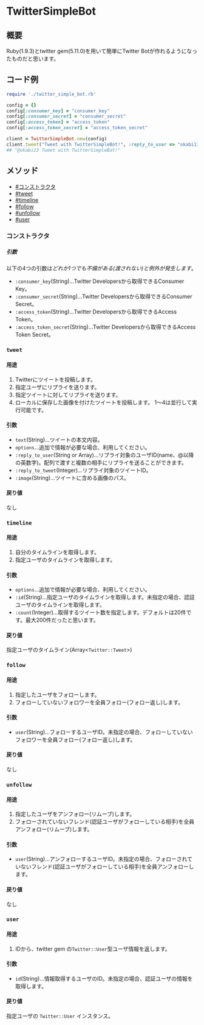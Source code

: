 # TwitterSimpleBot
## 概要
Ruby(1.9.3)とtwitter gem(5.11.0)を用いて簡単にTwitter Botが作れるようになったものだと思います。

## コード例
```rb
require './twitter_simple_bot.rb'

config = {}
config[:consumer_key] = "consumer_key"
config[:consumer_secret] = "consumer_secret"
config[:access_token] = "access_token"
config[:access_token_secret] = "access_token_secret"

client = TwitterSimpleBot.new(config)
client.tweet("Tweet with TwitterSimpleBot!", :reply_to_user => "okabi13")
## "@okabi13 Tweet with TwitterSimpleBot!"
```

## メソッド
* [#コンストラクタ](#コンストラクタ)
* [#tweet](#tweet)
* [#timeline](#timeline)
* [#follow](#follow)
* [#unfollow](#unfollow)
* [#user](#user)

### コンストラクタ

##### 引数
以下の4つの引数は*どれか1つでも不備がある(渡されない)と例外が発生します*。
* `:consumer_key`(String)…Twitter Developersから取得できるConsumer Key。
* `:consumer_secret`(String)…Twitter Developersから取得できるConsumer Secret。
* `:access_token`(String)…Twitter Developersから取得できるAccess Token。
* `:access_token_secret`(String)…Twitter Developersから取得できるAccess Token Secret。

### `tweet`

#### 用途
1. Twitterにツイートを投稿します。
2. 指定ユーザにリプライを送ります。
3. 指定ツイートに対してリプライを送ります。
4. ローカルに保存した画像を付けたツイートを投稿します。
1〜4は並行して実行可能です。

#### 引数
* `text`(String)…ツイートの本文内容。
* `options`…追加で情報が必要な場合、利用してください。
 * `:reply_to_user`(String or Array<String>)…リプライ対象のユーザID(name、@以降の英数字)。配列で渡すと複数の相手にリプライを送ることができます。
 * `:reply_to_tweet`(Integer)…リプライ対象のツイートID。
 * `:image`(String)…ツイートに含める画像のパス。

#### 戻り値
なし

### `timeline`

#### 用途
1. 自分のタイムラインを取得します。
2. 指定ユーザのタイムラインを取得します。

#### 引数
* `options`…追加で情報が必要な場合、利用してください。
 * `:id`(String)…指定ユーザのタイムラインを取得します。未指定の場合、認証ユーザのタイムラインを取得します。
 * `:count`(Integer)…取得するツイート数を指定します。デフォルトは20件です。最大200件だったと思います。

#### 戻り値
指定ユーザのタイムライン(Array<`Twitter::Tweet`>)

### `follow`

#### 用途
1. 指定したユーザをフォローします。
2. フォローしていないフォロワーを全員フォロー(フォロー返し)します。

#### 引数
* `user`(String)…フォローするユーザID。未指定の場合、フォローしていないフォロワーを全員フォロー(フォロー返し)します。

#### 戻り値
なし

### `unfollow`

#### 用途
1. 指定したユーザをアンフォロー(リムーブ)します。
2. フォローされていないフレンド(認証ユーザがフォローしている相手)を全員アンフォロー(リムーブ)します。

#### 引数
* `user`(String)…アンフォローするユーザID。未指定の場合、フォローされていないフレンド(認証ユーザがフォローしている相手)を全員アンフォローします。

#### 戻り値
なし

### `user`

#### 用途
1. IDから、twitter gem の`Twitter::User`型ユーザ情報を返します。

#### 引数
* `id`(String)…情報取得するユーザのID。未指定の場合、認証ユーザの情報を取得します。

#### 戻り値
指定ユーザの `Twitter::User` インスタンス。